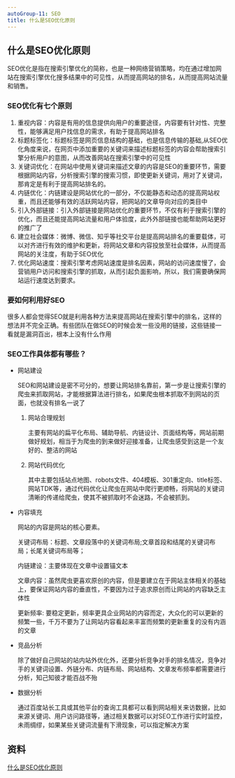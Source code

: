 ```yaml
---
autoGroup-11: SEO
title: 什么是SEO优化原则
---
```

## 什么是SEO优化原则
SEO优化是指在搜索引擎优化的简称，也是一种网络营销策略，均在通过增加网站在搜索引擎优化搜多结果中的可见性，从而提高网站的排名，从而提高网站流量和销售。

### SEO优化有七个原则
1. 重视内容：内容是有用的信息提供向用户的重要途径，内容要有针对性、完整性，能够满足用户找信息的需求，有助于提高网站排名
2. 标题标签化：标题标签是网页信息结构的基础，也是信息传输的基础,从SEO优化角度来说，在网页中添加重要的关键词来描述标题标签的内容会帮助搜索引擎分析用户的意图，从而改善网站在搜索引擎中的可见性
3. 关键词优化：在网站中使用关键词来描述文章的内容是SEO的重要环节，需要根据网站内容，分析搜索引擎的搜索习惯，即使更新关键词，用对了关键词，那肯定是有利于提高网站排名的。
4. 内链优化：内链建设是网站优化的一部分，不仅能静态和动态的提高网站权重，而且还能够有效的活跃网站内容，把网站的文章导向对应的类目中
5. 引入外部链接：引入外部链接是网站优化的重要环节，不仅有利于搜索引擎的优化，而且还能提高网站流量和用户体验度，此外外部链接也能帮助网站更好的推广了
6. 建立社会媒体：微博、微信、知乎等社交平台是提高网站排名的重要载体，可以对齐进行有效的维护和更新，将网站文章和内容投放至社会媒体，从而提高网站的关注度，有助于SEO优化
7. 优化网站速度：搜索引擎考虑网站速度是排名因素，网站的访问速度慢了，会营销用户访问和搜索引擎的抓取，从而引起负面影响，所以，我们需要确保网站运行速度达到要求。

### 要如何利用好SEO
很多人都会觉得SEO就是利用各种方法来提高网站在搜索引擎中的排名，这样的想法并不完全正确。有些团队在做SEO的时候会发一些没用的链接，这些链接一看就是漏洞百出，根本上没有什么作用

### SEO工作具体都有哪些？
- 网站建设

    SEO和网站建设是密不可分的，想要让网站排名靠前，第一步是让搜索引擎的爬虫来抓取网站，才能根据算法进行排名，如果爬虫根本抓取不到网站的页面，也就没有排名一说了

    1. 网站合理规划

        主要有网站的扁平化布局、辅助导航、内链设计、页面结构等，网站前期做好规划，相当于为爬虫的到来做好迎接准备，让爬虫感受到这是一个友好的、整洁的网站
    2. 网站代码优化

        其中主要包括站点地图、robots文件、404模板、301重定向、title标签、网站TDK等，通过代码优化让爬虫在网站中爬行更顺畅，将网站的关键词清晰的传递给爬虫，使其不被抓取时不会迷路，不会被抓到。
- 内容填充

    网站的内容是网站的核心要素。

    关键词布局：标题、文章段落中的关键词布局;文章首段和结尾的关键词布局；长尾关键词布局等；

    内链建设：主要体现在文章中设置锚文本

    文章内容：虽然爬虫更喜欢原创的内容，但是要建立在于网站主体相关的基础上，要保证网站内容的垂直性，不要因为过于追求原创而让网站的内容缺乏主体性

    更新频率: 要稳定更新，频率更具企业网站的内容而定，大众化的可以更新的频繁一些，千万不要为了让网站内容看起来丰富而频繁的更新重复的没有内涵的文章

- 竞品分析

    除了做好自己网站的站内站外优化外，还要分析竞争对手的排名情况，竞争对手的关键词设置、外链分布、内链布局、网站结构、文章发布频率都需要进行分析，知己知彼才能百战不殆

- 数据分析

    通过百度站长工具或其他平台的查询工具都可以看到网站相关来访数据，比如来源关键词、用户访问路径等，通过相关数据可以对SEO工作进行实时监控，未雨绸缪，如果某些关键词流量有下滑现象，可以指定解决方案


## 资料
[什么是SEO优化原则](http://www.lnbdc.com/article/8649.html)